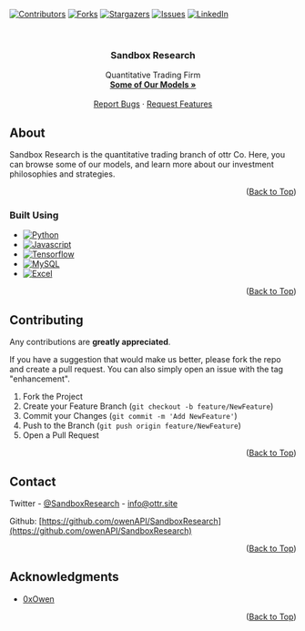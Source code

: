 <a name="readme-top"></a>

<!-- PROJECT SHIELDS -->
[![Contributors][contributors-shield]][contributors-url]
[![Forks][forks-shield]][forks-url]
[![Stargazers][stars-shield]][stars-url]
[![Issues][issues-shield]][issues-url]
[![LinkedIn][linkedin-shield]][linkedin-url]



<!-- PROJECT LOGO -->
<br />

<h3 align="center">Sandbox Research</h3>

  <p align="center">
    Quantitative Trading Firm
    <br />
    <a href="https://github.com/owenAPI/SandboxResearch/tree/main/models"><strong>Some of Our Models »</strong></a>
    <br />
    <br />
    <a href="https://github.com/owenAPI/SandboxResearch/issues">Report Bugs</a>
    ·
    <a href="https://github.com/owenAPI/SandboxResearch/issues">Request Features</a>
  </p>
</div>



<!-- ABOUT THE PROJECT -->
## About

Sandbox Research is the quantitative trading branch of ottr Co. Here, you can browse some of our models, and learn more about our investment philosophies and strategies.

<p align="right">(<a href="#readme-top">Back to Top</a>)</p>

### Built Using

* [![Python][Python.org]][Python-url]
* [![Javascript][Javascript.com]][Javascript-url]
* [![Tensorflow][Tensorflow.org]][Tensorflow-url]
* [![MySQL][MySQL.com]][MySQL-url]
* [![Excel][Excel.com]][Excel-url]


<p align="right">(<a href="#readme-top">Back to Top</a>)</p>


<!-- CONTRIBUTING -->
## Contributing

Any contributions are **greatly appreciated**.

If you have a suggestion that would make us better, please fork the repo and create a pull request. You can also simply open an issue with the tag "enhancement".

1. Fork the Project
2. Create your Feature Branch (`git checkout -b feature/NewFeature`)
3. Commit your Changes (`git commit -m 'Add NewFeature'`)
4. Push to the Branch (`git push origin feature/NewFeature`)
5. Open a Pull Request

<p align="right">(<a href="#readme-top">Back to Top</a>)</p>


<!-- CONTACT -->
## Contact

Twitter - [@SandboxResearch](https://twitter.com/sandboxresearch) - info@ottr.site

Github: [https://github.com/owenAPI/SandboxResearch](https://github.com/owenAPI/SandboxResearch)

<p align="right">(<a href="#readme-top">Back to Top</a>)</p>



<!-- ACKNOWLEDGMENTS -->
## Acknowledgments

* [0xOwen](https://x.com/0xOwen)

<p align="right">(<a href="#readme-top">Back to Top</a>)</p>



<!-- MARKDOWN LINKS & IMAGES -->
<!-- https://www.markdownguide.org/basic-syntax/#reference-style-links -->
[contributors-shield]: https://img.shields.io/github/contributors/owenAPI/SandboxResearch.svg?style=for-the-badge
[contributors-url]: https://github.com/owenAPI/VortexResearch/graphs/contributors
[forks-shield]: https://img.shields.io/github/forks/owenAPI/SandboxResearch.svg?style=for-the-badge
[forks-url]: https://github.com/owenAPI/VortexResearch/network/members
[stars-shield]: https://img.shields.io/github/stars/owenAPI/SandboxResearch.svg?style=for-the-badge
[stars-url]: https://github.com/owenAPI/VortexResearch/stargazers
[issues-shield]: https://img.shields.io/github/issues/owenAPI/SandboxResearch.svg?style=for-the-badge
[issues-url]: https://github.com/owenAPI/SandboxResearch/issues
[linkedin-shield]: https://img.shields.io/badge/-LinkedIn-black.svg?style=for-the-badge&logo=linkedin&colorB=555
[linkedin-url]: https://linkedin.com/company/ottrcorp
[product-screenshot]: misc/screenshot.png
[Next.js]: https://img.shields.io/badge/next.js-000000?style=for-the-badge&logo=nextdotjs&logoColor=white
[Next-url]: https://nextjs.org/
[React.js]: https://img.shields.io/badge/React-20232A?style=for-the-badge&logo=react&logoColor=61DAFB
[React-url]: https://reactjs.org/
[Excel.com]: https://img.shields.io/badge/Microsoft_Excel-217346?style=for-the-badge&logo=microsoft-excel&logoColor=white
[Excel-url]: https://www.microsoft.com/en-us/microsoft-365/excel
[Tensorflow.org]: https://img.shields.io/badge/TensorFlow-FF6F00?style=for-the-badge&logo=tensorflow&logoColor=white
[Tensorflow-url]: https://www.tensorflow.org/
[MySQL.com]: https://img.shields.io/badge/MySQL-00000F?style=for-the-badge&logo=mysql&logoColor=white
[MySQL-url]: https://MySQL.com/
[Java.com]: https://img.shields.io/badge/Java-ED8B00?style=for-the-badge&logo=openjdk&logoColor=white
[Java-url]: https://Java.com/en/
[Python.org]: https://img.shields.io/badge/Python-3776AB?style=for-the-badge&logo=python&logoColor=white
[Python-url]: https://Python.org
[Bootstrap.com]: https://img.shields.io/badge/Bootstrap-563D7C?style=for-the-badge&logo=bootstrap&logoColor=white
[Bootstrap-url]: https://getbootstrap.com
[Javascript.com]: https://img.shields.io/badge/JavaScript-F7DF1E?style=for-the-badge&logo=javascript&logoColor=black
[Javascript-url]: https://Javascript.com
[JQuery.com]: https://img.shields.io/badge/jQuery-0769AD?style=for-the-badge&logo=jquery&logoColor=white
[JQuery-url]: https://jquery.com 

